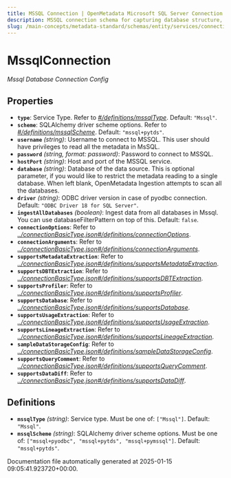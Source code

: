 ```yaml
---
title: MSSQL Connection | OpenMetadata Microsoft SQL Server Connection
description: MSSQL connection schema for capturing database structure, stored procedures, and usage patterns.
slug: /main-concepts/metadata-standard/schemas/entity/services/connections/database/mssqlconnection
---
```


# MssqlConnection

*Mssql Database Connection Config*

## Properties

- **`type`**: Service Type. Refer to *[#/definitions/mssqlType](#definitions/mssqlType)*. Default: `"Mssql"`.
- **`scheme`**: SQLAlchemy driver scheme options. Refer to *[#/definitions/mssqlScheme](#definitions/mssqlScheme)*. Default: `"mssql+pytds"`.
- **`username`** *(string)*: Username to connect to MSSQL. This user should have privileges to read all the metadata in MsSQL.
- **`password`** *(string, format: password)*: Password to connect to MSSQL.
- **`hostPort`** *(string)*: Host and port of the MSSQL service.
- **`database`** *(string)*: Database of the data source. This is optional parameter, if you would like to restrict the metadata reading to a single database. When left blank, OpenMetadata Ingestion attempts to scan all the databases.
- **`driver`** *(string)*: ODBC driver version in case of pyodbc connection. Default: `"ODBC Driver 18 for SQL Server"`.
- **`ingestAllDatabases`** *(boolean)*: Ingest data from all databases in Mssql. You can use databaseFilterPattern on top of this. Default: `false`.
- **`connectionOptions`**: Refer to *[../connectionBasicType.json#/definitions/connectionOptions](#/connectionBasicType.json#/definitions/connectionOptions)*.
- **`connectionArguments`**: Refer to *[../connectionBasicType.json#/definitions/connectionArguments](#/connectionBasicType.json#/definitions/connectionArguments)*.
- **`supportsMetadataExtraction`**: Refer to *[../connectionBasicType.json#/definitions/supportsMetadataExtraction](#/connectionBasicType.json#/definitions/supportsMetadataExtraction)*.
- **`supportsDBTExtraction`**: Refer to *[../connectionBasicType.json#/definitions/supportsDBTExtraction](#/connectionBasicType.json#/definitions/supportsDBTExtraction)*.
- **`supportsProfiler`**: Refer to *[../connectionBasicType.json#/definitions/supportsProfiler](#/connectionBasicType.json#/definitions/supportsProfiler)*.
- **`supportsDatabase`**: Refer to *[../connectionBasicType.json#/definitions/supportsDatabase](#/connectionBasicType.json#/definitions/supportsDatabase)*.
- **`supportsUsageExtraction`**: Refer to *[../connectionBasicType.json#/definitions/supportsUsageExtraction](#/connectionBasicType.json#/definitions/supportsUsageExtraction)*.
- **`supportsLineageExtraction`**: Refer to *[../connectionBasicType.json#/definitions/supportsLineageExtraction](#/connectionBasicType.json#/definitions/supportsLineageExtraction)*.
- **`sampleDataStorageConfig`**: Refer to *[../connectionBasicType.json#/definitions/sampleDataStorageConfig](#/connectionBasicType.json#/definitions/sampleDataStorageConfig)*.
- **`supportsQueryComment`**: Refer to *[../connectionBasicType.json#/definitions/supportsQueryComment](#/connectionBasicType.json#/definitions/supportsQueryComment)*.
- **`supportsDataDiff`**: Refer to *[../connectionBasicType.json#/definitions/supportsDataDiff](#/connectionBasicType.json#/definitions/supportsDataDiff)*.
## Definitions

- **`mssqlType`** *(string)*: Service type. Must be one of: `["Mssql"]`. Default: `"Mssql"`.
- **`mssqlScheme`** *(string)*: SQLAlchemy driver scheme options. Must be one of: `["mssql+pyodbc", "mssql+pytds", "mssql+pymssql"]`. Default: `"mssql+pytds"`.


Documentation file automatically generated at 2025-01-15 09:05:41.923720+00:00.
